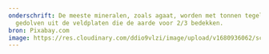 ```yaml
---
onderschrift: De meeste mineralen, zoals agaat, worden met tonnen tegelijk
  gedolven uit de veldplaten die de aarde voor 2/3 bedekken.
bron: Pixabay.com
image: https://res.cloudinary.com/ddio9vlzi/image/upload/v1680936062/sciencegeek/posts/mijnbouw-mineralen-veldplaat.jpg
---
```

